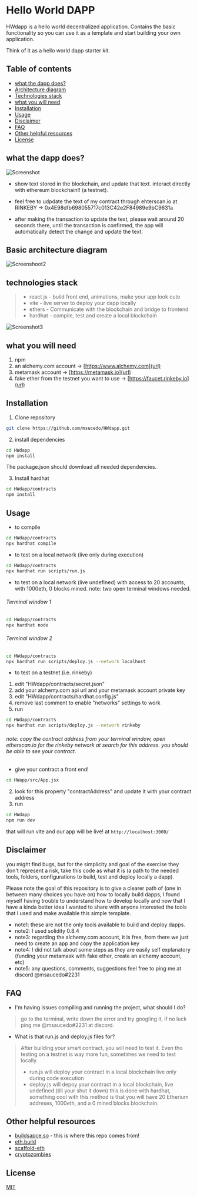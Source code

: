 # Hello World DAPP

HWdapp is a hello world decentralized application. Contains the basic functionality so you can use it as a template and start building your own application.

Think of it as a hello world dapp starter kit.

## Table of contents
  * [what the dapp does?](#what-the-dapp-does-)
  * [Architecture diagram](#architecture-diagram)
  * [Technologies stack](#technologies-stack)
  * [what you will need](#what-you-will-need)
  * [Installation](#installation)
  * [Usage](#usage)
  * [Disclaimer](#disclaimer)
  * [FAQ](#faq)
  * [Other helpful resources](#other-helpful-resources)
  * [License](#license)

## what the dapp does?

![Screenshot](./docs/HWdapp.png)

- show text stored in the blockchain, and update that text. interact directly with ethereum blockchain!! (a testnet).

- feel free to udpdate the text of my contract through ehterscan.io at RINKEBY -> 0x4E98dfb698055717c013C42e2F84989e9bC9631a

- after making the transaction to update the text, please wait around 20 seconds there, until the transaction is confirmed, the app will automatically detect the change and update the text.

## Basic architecture diagram

![Screenshoot2](./docs/HWdappArchitecture2.png)

## technologies stack
> - react js - build front end, animations, make your app look cute
> - vite - live server to deploy your dapp locally
> - ethers - Communicate with the blockchain and bridge to frontend
> - hardhat - compile, test and create a local blockchain

![Screenshot3](./docs/tech_stack.png)


## what you will need

1. npm
2. an alchemy.com account -> [https://www.alchemy.com](url)
3. metamask account -> [https://metamask.io](url)
4. fake ether from the testnet you want to use  -> [https://faucet.rinkeby.io](url)

## Installation

1. Clone repository
```bash
git clone https://github.com/msucedo/HWdapp.git
``` 

2. install dependencies
```bash
cd HWdapp
npm install
```
The package.json should download all needed dependencies.

3. Install hardhat
```bash
cd HWdapp/contracts
npm install
``` 

## Usage

- to compile

```bash
cd HWdapp/contracts
npx hardhat compile
```

- to test on a local network (live only during execution)
```bash
cd HWdapp/contracts
npx hardhat run scripts/run.js
```

- to test on a local network (live undefined) with access to 20 accounts, with 1000eth, 0 blocks mined. note: two open terminal windows needed.
###### 	Terminal window 1
```bash
cd HWdapp/contracts
npx hardhat node
```
###### Terminal window 2
```bash
cd HWdapp/contracts
npx hardhat run scripts/deploy.js --network localhost
```	

- to test on a testnet (i.e. rinkeby)
1. edit "HWdapp/contracts/secret.json"
2. add your alchemy.com api url and your metamask account private key
3. edit "HWdapp/contracts/hardhat.config.js"
4. remove last comment to enable "networks" settings to work
3. run
```bash
cd HWdapp/contracts
npx hardhat run scripts/deploy.js --network rinkeby
```	
###### note: copy the contract address from your terminal window, open etherscan.io for the rinkeby network at search for this address. you should be able to see your contract.

- give your contract a front end!
```bash
cd HWapp/src/App.jsx
```
2. look for this property "contractAddress" and update it with your contract address
3. run
```bash
cd HWdapp
npm run dev
```
that will run vite and our app will be live! at `http://localhost:3000/`

## Disclaimer
you might find bugs, but for the simplicity and goal of the exercise they don't represent a risk, take this code as what it is (a path to the needed tools, folders, configurations to build, test and deploy locally a dapp).

Please note the goal of this repository is to give a clearer path of (one in between many choices you have on) how to locally build dapps, I found myself having trouble to understand how to develop locally and now that I have a kinda better idea I wanted to share with anyone interested the tools that I used and make available this simple template.

- note1: these are not the only tools available to build and deploy dapps.
- note2: I used solidity 0.8.4
- note3: regarding the alchemy.com account, it is free, from there we just need to create an app and copy the application key
- note4: I did not talk about some steps as they are easily self explanatory (funding your metamask with fake ether, create an alchemy account, etc)
- note5: any questions, comments, suggestions feel free to ping me at discord @msaucedo#2231


## FAQ

- I'm having issues compiling and running the project, what should I do?
> go to the terminal, write down the error and try googling it, if no luck ping me @msaucedo#2231 at discord.

- What is that run.js and deploy.js files for?
> After building your smart contract, you will need to test it. Even tho testing on a testnet is way more fun, sometimes we need to test locally.
> - run.js will deploy your contract in a local blockchain live only during code execution
> - deploy.js will depoy your contract in a local blockchain, live undefined (till your shut it down) this is done with hardhat, something cool with this method is that you will have 20 Etherium addreses, 1000eth, and a 0 mined blocks blockchain.


## Other helpful resources
- [buildsapce.so](https://buildspace.so) - this is where this repo comes from!
- [eth.build](https://eth.build)
- [scaffold-eth](https://github.com/scaffold-eth/scaffold-eth)
- [cryptozombies](https://cryptozombies.io)

## License
[MIT](https://choosealicense.com/licenses/mit/)
